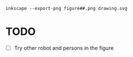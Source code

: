 
```
inkscape --export-png figure##.png drawing.svg
```
# TODO
- [ ] Try other robot and persons in the figure

